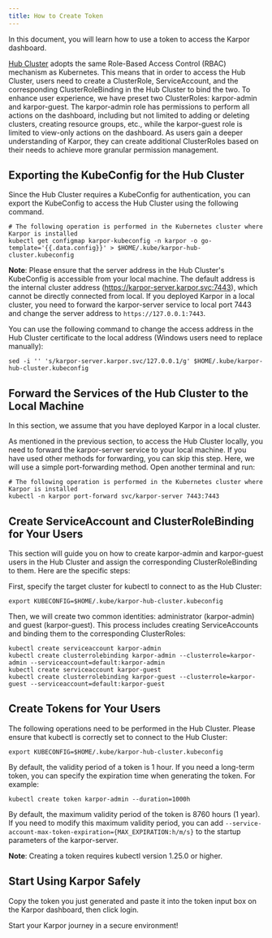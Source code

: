 ```yaml
---
title: How to Create Token
---
```

In this document, you will learn how to use a token to access the Karpor dashboard.

[Hub Cluster](../2-concepts/3-glossary.md#hub-cluster) adopts the same Role-Based Access Control (RBAC) mechanism as Kubernetes. This means that in order to access the Hub Cluster, users need to create a ClusterRole, ServiceAccount, and the corresponding ClusterRoleBinding in the Hub Cluster to bind the two. To enhance user experience, we have preset two ClusterRoles: karpor-admin and karpor-guest. The karpor-admin role has permissions to perform all actions on the dashboard, including but not limited to adding or deleting clusters, creating resource groups, etc., while the karpor-guest role is limited to view-only actions on the dashboard. As users gain a deeper understanding of Karpor, they can create additional ClusterRoles based on their needs to achieve more granular permission management.

## Exporting the KubeConfig for the Hub Cluster

Since the Hub Cluster requires a KubeConfig for authentication, you can export the KubeConfig to access the Hub Cluster using the following command.
```shell
# The following operation is performed in the Kubernetes cluster where Karpor is installed
kubectl get configmap karpor-kubeconfig -n karpor -o go-template='{{.data.config}}' > $HOME/.kube/karpor-hub-cluster.kubeconfig
```

**Note**: Please ensure that the server address in the Hub Cluster's KubeConfig is accessible from your local machine. The default address is the internal cluster address (https://karpor-server.karpor.svc:7443), which cannot be directly connected from local. If you deployed Karpor in a local cluster, you need to forward the karpor-server service to local port 7443 and change the server address to `https://127.0.0.1:7443`.

You can use the following command to change the access address in the Hub Cluster certificate to the local address (Windows users need to replace manually):
```shell
sed -i '' 's/karpor-server.karpor.svc/127.0.0.1/g' $HOME/.kube/karpor-hub-cluster.kubeconfig
```

## Forward the Services of the Hub Cluster to the Local Machine

In this section, we assume that you have deployed Karpor in a local cluster.

As mentioned in the previous section, to access the Hub Cluster locally, you need to forward the karpor-server service to your local machine. If you have used other methods for forwarding, you can skip this step. Here, we will use a simple port-forwarding method. Open another terminal and run:

```shell
# The following operation is performed in the Kubernetes cluster where Karpor is installed
kubectl -n karpor port-forward svc/karpor-server 7443:7443
```

## Create ServiceAccount and ClusterRoleBinding for Your Users

This section will guide you on how to create karpor-admin and karpor-guest users in the Hub Cluster and assign the corresponding ClusterRoleBinding to them. Here are the specific steps:

First, specify the target cluster for kubectl to connect to as the Hub Cluster:
```shell
export KUBECONFIG=$HOME/.kube/karpor-hub-cluster.kubeconfig
```

Then, we will create two common identities: administrator (karpor-admin) and guest (karpor-guest). This process includes creating ServiceAccounts and binding them to the corresponding ClusterRoles:

```shell
kubectl create serviceaccount karpor-admin
kubectl create clusterrolebinding karpor-admin --clusterrole=karpor-admin --serviceaccount=default:karpor-admin
kubectl create serviceaccount karpor-guest
kubectl create clusterrolebinding karpor-guest --clusterrole=karpor-guest --serviceaccount=default:karpor-guest
```

## Create Tokens for Your Users

The following operations need to be performed in the Hub Cluster. Please ensure that kubectl is correctly set to connect to the Hub Cluster:
```shell
export KUBECONFIG=$HOME/.kube/karpor-hub-cluster.kubeconfig
```

By default, the validity period of a token is 1 hour. If you need a long-term token, you can specify the expiration time when generating the token. For example:

```shell
kubectl create token karpor-admin --duration=1000h
```

By default, the maximum validity period of the token is 8760 hours (1 year). If you need to modify this maximum validity period, you can add `--service-account-max-token-expiration={MAX_EXPIRATION:h/m/s}` to the startup parameters of the karpor-server.

**Note**: Creating a token requires kubectl version 1.25.0 or higher.

## Start Using Karpor Safely

Copy the token you just generated and paste it into the token input box on the Karpor dashboard, then click login.

Start your Karpor journey in a secure environment!

